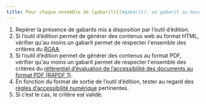 ```yaml
---
title: Pour chaque ensemble de [gabarits](#gabarit), un gabarit au moins permet de répondre aux [règles d’accessibilité numérique](#regles-d-accessibilite-numerique). Cette règle est-elle respectée ?
---
```


1. Repérer la présence de gabarits mis à disposition par l’outil d’édition.
2. Si l’outil d’édition permet de générer des contenus web au format HTML, vérifier qu'au moins un gabarit permet de respecter l'ensemble des critères du [RGAA](../raweb1/index.html).
3. Si l’outil d’édition permet de générer des contenus au format PDF, vérifier qu'au moins un gabarit permet de respecter l'ensemble des critères du [référentiel d’évaluation de l’accessibilité des documents au format PDF (RAPDF 1)](../rapdf1/index.html).
4. En fonction du format de sortie de l’outil d’édition, tester au regard des [règles d’accessibilité numérique](#regles-d-accessibilite-numerique) pertinentes.
5. Si c’est le cas, le critère est validé.